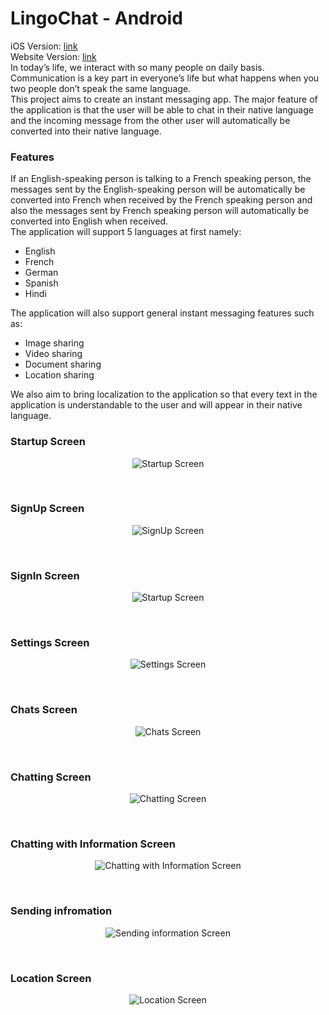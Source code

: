 # LingoChat - Android
iOS Version: [link](https://github.com/Lambz/Capstone_WeThree_LingoChat_iOS)
<br/>Website Version: [link](https://github.com/Lambz/Capstone_WeThree_LingoChat-Web)
<br/>
In today’s life, we interact with so many people on daily basis. Communication is a key part in everyone’s life but what happens when you two people don’t speak the same language.
<br/>This project aims to create an instant messaging app. The major feature of the application is that the user will be able to chat in their native language and the incoming message from the other user will automatically be converted into their native language.

### Features
If an English-speaking person is talking to a French speaking person, the messages sent by the English-speaking person will be automatically be converted into French when received by the French speaking person and also the messages sent by French speaking person will automatically be converted into English when received.
<br/>The application will support 5 languages at first namely:
- English
- French
- German
- Spanish
- Hindi

The application will also support general instant messaging features such as:
- Image sharing
- Video sharing
- Document sharing
- Location sharing 

We also aim to bring localization to the application so that every text in the application is understandable to the user and will appear in their native language.
<br/>

### Startup Screen
<p align="center">
  <img alt="Startup Screen" src="screenshots/startup.png" />
</p>
<br/>

### SignUp Screen
<p align="center">
  <img alt="SignUp Screen" src="screenshots/signup.png" />
</p>
<br/>

### SignIn Screen
<p align="center">
  <img alt="Startup Screen" src="screenshots/signin.png" />
</p>
<br/>

### Settings Screen
<p align="center">
  <img alt="Settings Screen" src="screenshots/settings.png" />
</p>
<br/>

### Chats Screen
<p align="center">
  <img alt="Chats Screen" src="screenshots/main.png" />
</p>
<br/>

### Chatting Screen
<p align="center">
  <img alt="Chatting Screen" src="screenshots/chat.png" />
</p>
<br/>

### Chatting with Information Screen
<p align="center">
  <img alt="Chatting with Information Screen" src="screenshots/chatwithinfo.png" />
</p>
<br/>

### Sending infromation
<p align="center">
  <img alt="Sending information Screen" src="screenshots/sendStuff.png" />
</p>
<br/>

### Location Screen
<p align="center">
  <img alt="Location Screen" src="screenshots/Location.png" />
</p>
<br/>
